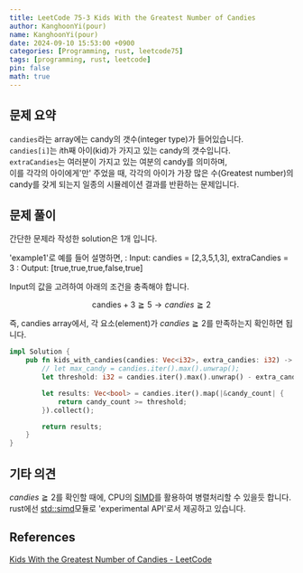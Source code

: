 ```yaml
---
title: LeetCode 75-3 Kids With the Greatest Number of Candies
author: KanghoonYi(pour)
name: KanghoonYi(pour)
date: 2024-09-10 15:53:00 +0900
categories: [Programming, rust, leetcode75]
tags: [programming, rust, leetcode]
pin: false
math: true
---
```


## 문제 요약
`candies`라는 array에는 candy의 갯수(integer type)가 들어있습니다.   
`candies[i]`는 *i*th째 아이(kid)가 가지고 있는 candy의 갯수입니다.  
`extraCandies`는 여러분이 가지고 있는 여분의 candy를 의미하며,  
이를 각각의 아이에게'만' 주었을 때, 각각의 아이가 가장 많은 수(Greatest number)의 candy를 갖게 되는지 일종의 시뮬레이션 결과를 반환하는 문제입니다.

## 문제 풀이
간단한 문제라 작성한 solution은 1개 입니다.

'example1'로 예를 들어 설명하면,
: Input: candies = [2,3,5,1,3], extraCandies = 3
: Output: [true,true,true,false,true]

Input의 값을 고려하여 아래의 조건을 충족해야 합니다.  

$$
\text{candies}+3\geqq5 \rightarrow candies \geqq 2
$$

즉, candies array에서, 각 요소(element)가 $candies \geqq 2$를 만족하는지 확인하면 됩니다.

```rust
impl Solution {
    pub fn kids_with_candies(candies: Vec<i32>, extra_candies: i32) -> Vec<bool> {
        // let max_candy = candies.iter().max().unwrap();
        let threshold: i32 = candies.iter().max().unwrap() - extra_candies;

        let results: Vec<bool> = candies.iter().map(|&candy_count| {
            return candy_count >= threshold;
        }).collect();

        return results;
    }
}
```

## 기타 의견
$candies \geqq 2$를 확인할 때에, CPU의 [SIMD](https://ko.wikipedia.org/wiki/SIMD)를 활용하여 병렬처리할 수 있을듯 합니다.  
rust에선 [std::simd](https://doc.rust-lang.org/std/simd/index.html)모듈로 'experimental API'로서 제공하고 있습니다.

## References

[Kids With the Greatest Number of Candies - LeetCode](https://leetcode.com/problems/kids-with-the-greatest-number-of-candies/description/?envType=study-plan-v2&envId=leetcode-75)
